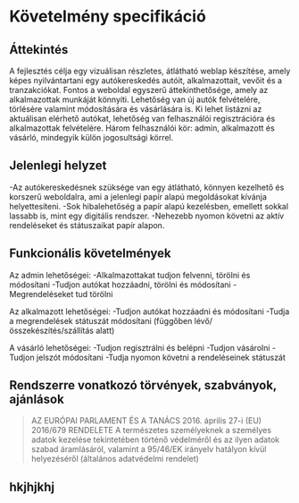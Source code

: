# Követelmény specifikáció

## Áttekintés
A fejlesztés célja egy vizuálisan részletes, átlátható weblap készítése, amely képes nyilvántartani egy autókereskedés autóit, alkalmazottait, vevőit és a tranzakciókat. Fontos a weboldal egyszerű áttekinthetősége, amely az alkalmazottak munkáját könnyíti. Lehetőség van új autók felvételére, törlésére valamint módosítására és vásárlására is. Ki lehet listázni az aktuálisan elérhető autókat, lehetőség van felhasználói regisztrációra és alkalmazottak felvételére. Három felhasználói kör: admin, alkalmazott és vásárló, mindegyik külön jogosultsági körrel.

## Jelenlegi helyzet

-Az autókereskedésnek szüksége van egy átlátható, könnyen kezelhető és korszerű weboldalra, ami a jelenlegi papír alapú megoldásokat kívánja helyettesíteni.
-Sok hibalehetőség a papír alapú kezelésben, emellett sokkal lassabb is, mint egy digitális rendszer.
-Nehezebb nyomon követni az aktív rendeléseket és státuszaikat papír alapon.


## Funkcionális követelmények
Az admin lehetőségei:
	-Alkalmazottakat tudjon felvenni, törölni és módosítani
	-Tudjon autókat hozzáadni, törölni és módosítani
	-Megrendeléseket tud törölni

Az alkalmazott lehetőségei:
	-Tudjon autókat hozzáadni és módosítani
	-Tudja a megrendelések státuszát módosítani (függőben lévő/összekészítés/szállítás alatt)

A vásárló lehetőségei:
	-Tudjon regisztrálni és belépni
-Tudjon vásárolni
-Tudjon jelszót módosítani
-Tudja nyomon követni a rendeléseinek státuszát

## Rendszerre vonatkozó törvények, szabványok, ajánlások
> AZ EURÓPAI PARLAMENT ÉS A TANÁCS 2016. április 27-i (EU) 2016/679 RENDELETE
> A természetes személyeknek a személyes adatok kezelése tekintetében történő védelméről és az ilyen adatok szabad áramlásáról, valamint a 95/46/EK irányelv hatályon kívül helyezéséről (általános adatvédelmi rendelet)

## hkjhjkhj
